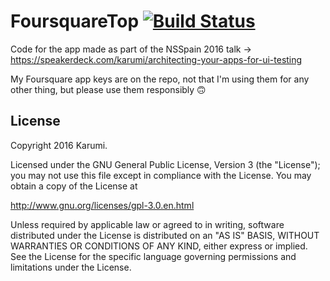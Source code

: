 # FoursquareTop [![Build Status](https://travis-ci.org/Karumi/FoursquareTop.svg?branch=master)](https://travis-ci.org/Karumi/FoursquareTop)

Code for the app made as part of the NSSpain 2016 talk -> https://speakerdeck.com/karumi/architecting-your-apps-for-ui-testing

My Foursquare app keys are on the repo, not that I'm using them for any other thing, but please use them responsibly 🙃

License
-------

Copyright 2016 Karumi.

Licensed under the GNU General Public License, Version 3 (the "License");
you may not use this file except in compliance with the License.
You may obtain a copy of the License at

http://www.gnu.org/licenses/gpl-3.0.en.html

Unless required by applicable law or agreed to in writing, software
distributed under the License is distributed on an "AS IS" BASIS,
WITHOUT WARRANTIES OR CONDITIONS OF ANY KIND, either express or implied.
See the License for the specific language governing permissions and
limitations under the License.
